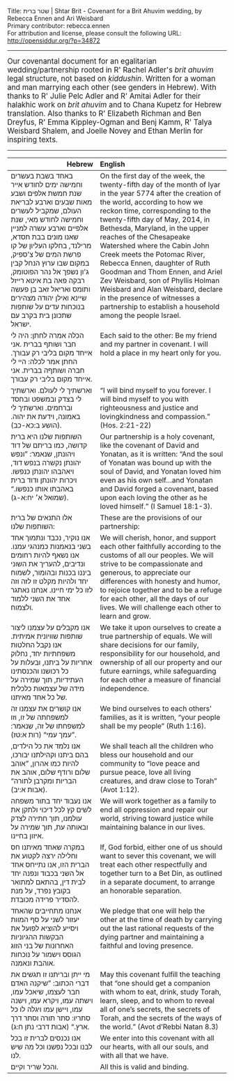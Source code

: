 <html>
<head></head>
<body>
Title: שטר ברית | Shtar Brit - Covenant for a Brit Ahuvim wedding, by Rebecca Ennen and Ari Weisbard<br />
Primary contributor: rebecca.ennen<br />
For attribution and license, please consult the following URL: <a href="http://opensiddur.org/?p=34872">http://opensiddur.org/?p=34872</a>
<p />
<hr />

<div class="english" style="font-size: 1.2em;">
Our covenantal document for an egalitarian wedding/partnership rooted in R' Rachel Adler's <em>brit ahuvim</em> legal structure, not based on <em>ḳiddushin</em>. Written for a woman and man marrying each other (see genders in Hebrew). With thanks to R' Julie Pelc Adler and R' Amitai Adler for their halakhic work on <em>brit ahuvim</em> and to Chana Kupetz for Hebrew translation. Also thanks to R' Elizabeth Richman and Ben Dreyfus, R' Emma Kippley-Ogman and Benj Kamm, R' Talya Weisbard Shalem, and Joelle Novey and Ethan Merlin for inspiring texts.
</div>

<hr />

<table style="margin-left: auto;margin-right: auto;" class="draggable">
<thead><tr><th id="x" style="text-align: right;">Hebrew</th><th style="text-align: left;">English</th></tr></thead>
<tbody>
<tr><td style="vertical-align:top;">
<div class="commentary"><span lang="he">
באחד בשבת בעשרים וחמישה ימים לחודש אייר שנת חמשת אלפים ושבע מאות שבעים וארבע לבריאת העולם, שמקביל לעשרים וחמישה לחודש מאי, שנת אלפיים וארבע עשרה למניין שאנו מונים בבת חסדא, מרילנד, בחלקו העליון של קו פרשת המים של צ'ספיק, במקום שבו ערוץ הנחל קבין ג'ון נשפך אל נהר הפוטומק, רבקה פאה בת איטא רייזל ותומס ואריאל זאב בן פעשה שיינא ואילן יהודה מצהירים בנוכחות עדים על שותפות שתכונן בית בקרב עם ישראל.
</span></div></td>
 
<td style="vertical-align:top;">
<div class="english">
On the first day of the week, the twenty-fifth day of the month of Iyar in the year 5774 after the creation of the world, according to how we reckon time, corresponding to the twenty-fifth day of May, 2014, in Bethesda, Maryland, in the upper reaches of the Chesapeake Watershed where the Cabin John Creek meets the Potomac River, Rebecca Ennen, daughter of Ruth Goodman and Thom Ennen, and Ariel Zev Weisbard, son of Phyllis Holman Weisbard and Alan Weisbard, declare in the presence of witnesses a partnership to establish a household among the people Israel.  
</div></td></tr>


<tr><td style="vertical-align:top;">
<div class="liturgy"><span lang="he">
<span class="instruction">הכלה אמרה לחתן:</span> היה לי חבר ושותף בברית .אני אייחד מקום בליבי רק עבורך. 
&nbsp;
<span class="instruction">החתן אמר לכלה:</span> היי לי חברה ושותףה בברית. אני אייחד מקום בליבי רק עבורך. 
</span></div></td>
 
<td style="vertical-align:top;">
<div class="english">
<span class="instruction">Each said to the other:</span> Be my friend and my partner in covenant. I will hold a place in my heart only for you.
</div></td></tr>


<tr><td style="vertical-align:top;">
<div class="liturgy"><span lang="he">
וארשתיך לי לעולם. וארשתיך לי בצדק ובמשפט ובחסד וברחמים. וארשתיך לי באמונה, וידעת את יהוה. <span class="citation">(הושע ב:כא-כב)</span>.
</span></div></td>
 
<td style="vertical-align:top;">
<div class="english">
“I will bind myself to you forever. I will bind myself to you with righteousness and justice and lovingkindness and compassion.” <span class="citation">(Hos. 2:21-22)</span> 
</div></td></tr>


<tr><td style="vertical-align:top;">
<div class="liturgy"><span lang="he">
השותפות שלנו היא ברית קדושה, כמו בריתם של דוד ויהונתן, שנאמר: ”ונפש יהונתן נקשרה בנפש דוד, ויאהבהו יהונתן כנפשו. ויכרות יהונתן ודוד ברית באהבתו אותו כנפשו.“ <span class="citation">(שמואל א׳ יח:א-ג)</span>.
</span></div></td>
 
<td style="vertical-align:top;">
<div class="english">
Our partnership is a holy covenant, like the covenant of David and Yonatan, as it is written: “And the soul of Yonatan was bound up with the soul of David, and Yonatan loved him even as his own self…and Yonatan and David forged a covenant, based upon each loving the other as he loved himself.” <span class="citation">(I Samuel 18:1-3)</span>. 
</div></td></tr>


<tr><td style="vertical-align:top;">
<div class="liturgy"><span lang="he">
אלו התנאים של ברית השותפות שלנו:
</span></div></td>
 
<td style="vertical-align:top;">
<div class="english">
These are the provisions of our partnership:
</div></td></tr>


<tr><td style="vertical-align:top;">
<div class="liturgy"><span lang="he">
אנו נוקיר, נכבד ונתמוך אחד בשני בנאמנות כמנהגי עמנו. אנו נשאף להיות רחומים ונדיבים, להעריך את השוני ביננו בכנות ובהומור, לשמוח יחד ולהיות מקלט זו לזה וזה לזו כל ימי חיינו. אנחנו נאתגר אחד את השני ללמוד ולצמוח. 
</span></div></td>
 
<td style="vertical-align:top;">
<div class="english">
We will cherish, honor, and support each other faithfully according to the customs of all our peoples. We will strive to be compassionate and generous, to appreciate our differences with honesty and humor, to rejoice together and to be a refuge for each other, all the days of our lives. We will challenge each other to learn and grow.
</div></td></tr>


<tr><td style="vertical-align:top;">
<div class="liturgy"><span lang="he">
אנו מקבלים על עצמנו ליצור שותפות שוויונית אמיתית. אנו נקבל החלטות משפחתיות יחד, נחלוק אחריות על ביתנו, ובעלות על כל רכושנו והכנסתינו העתידיות, תוך שמירה על מידה של עצמאות כלכלית של כל אחד מאיתנו. 
</span></div></td>
 
<td style="vertical-align:top;">
<div class="english">
We take it upon ourselves to create a true partnership of equals. We will share decisions for our family, responsibility for our household, and ownership of all our property and our future earnings, while safeguarding for each other a measure of financial independence.
</div></td></tr>


<tr><td style="vertical-align:top;">
<div class="liturgy"><span lang="he">
אנו קושרים את עצמנו זה למשפחתה של זו, וזו למשפחתו של זה, שנאמר: ”עמך עמי“ <span class="citation">(רות א:טז)</span>.
</span></div></td>
 
<td style="vertical-align:top;">
<div class="english">
We bind ourselves to each others’ families, as it is written, “your people shall be my people” <span class="citation">(Ruth 1:16)</span>. 
</div></td></tr>


<tr><td style="vertical-align:top;">
<div class="liturgy"><span lang="he">
אנו נלמד את כל הילדים, בהם ביתנו וקהילתנו יבורכו, להיות כמו אהרון, ”אוהב שלום ורודף שלום, אוהב את הבריות ומקרבן לתורה“ <span class="citation">(אבות א:יב)</span>. 
</span></div></td>
 
<td style="vertical-align:top;">
<div class="english">
We shall teach all the children who bless our household and our community to “love peace and pursue peace, love all living creatures, and draw close to Torah” <span class="citation">(Avot 1:12)</span>. 
</div></td></tr>


<tr><td style="vertical-align:top;">
<div class="liturgy"><span lang="he">
אנו נעבוד יחד בתור משפחה לשים קץ לכל דיכוי ולתקן את עולמנו, תוך חתירה לצדק ובאותה עת, תוך שמירה על איזון בחיינו.
</span></div></td>
 
<td style="vertical-align:top;">
<div class="english">
We will work together as a family to end all oppression and repair our world, striving toward justice while maintaining balance in our lives. 
</div></td></tr>


<tr><td style="vertical-align:top;">
<div class="liturgy"><span lang="he">
במקרה שאחד מאיתנו חס וחלילה ירצה לקטוע את הברית הזו, אנו נתייחס אחד אל השני בכבוד ונפנה יחד לבית דין, בהתאם למתואר בקובץ נפרד, על מנת להסדיר פרידה מכובדת. 
</span></div></td>
 
<td style="vertical-align:top;">
<div class="english">
If, God forbid, either one of us should want to sever this covenant, we will treat each other respectfully and together turn to a Bet Din, as outlined in a separate document, to arrange an honorable separation.
</div></td></tr>


<tr><td style="vertical-align:top;">
<div class="liturgy"><span lang="he">
אנחנו מתחייבים שהאחד יעזור לשני על סף המוות ויסייע להוציא לפועל את הבקשות ההגיוניות האחרונות של בני הזוג הגוסס וישמור על נוכחות אוהבת ונאמנה.
</span></div></td>
 
<td style="vertical-align:top;">
<div class="english">
We pledge that one will help the other at the time of death by carrying out the last rational requests of the dying partner and maintaining a faithful and loving presence.
</div></td></tr>


<tr><td style="vertical-align:top;">
<div class="liturgy"><span lang="he">
מי ייתן ובריתנו זו תגשים את דברי הכתוב: ”שיקנה האדם חבר לעצמו, שיאכל עמו, וישתה עמו, ויקרא עמו, וישנה עמו, ויישן עמו ויגלה לו כל סתריו: סתר תורה וסתר דרך ארץ.“ <span class="citation">(אבות דרבי נתן ח:ג)</span>.
</span></div></td>
 
<td style="vertical-align:top;">
<div class="english">
May this covenant fulfill the teaching that “one should get a companion with whom to eat, drink, study Torah, learn, sleep, and to whom to reveal all of one’s secrets, the secrets of Torah, and the secrets of the ways of the world.” <span class="citation">(Avot d’Rebbi Natan 8.3)</span>
</div></td></tr>


<tr><td style="vertical-align:top;">
<div class="liturgy"><span lang="he">
אנו נכנסים לברית זו בכל לבנו ובכל נפשנו וכל מה שיש לנו.
</span></div></td>
 
<td style="vertical-align:top;">
<div class="english">
We enter into this covenant with all our hearts, with all our souls, and with all that we have.
</div></td></tr>


<tr><td style="vertical-align:top;">
<div class="liturgy"><span lang="he">
והכל שריר וקיים.
</span></div></td>
 
<td style="vertical-align:top;">
<div class="english">
All this is valid and binding.
</div></td></tr>
</tbody></table>

</body>
</html>